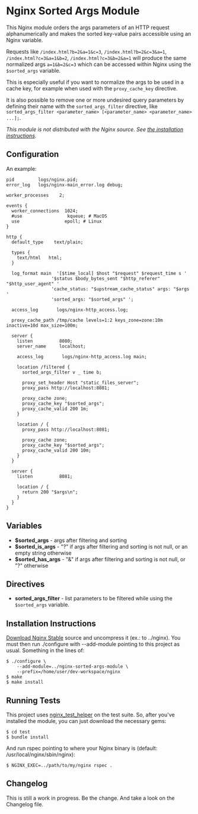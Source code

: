 Nginx Sorted Args Module
===============================

This Nginx module orders the args parameters of an HTTP request alphanumerically and makes the sorted key-value pairs accessible using an Nginx variable.

Requests like `/index.html?b=2&a=1&c=3`, `/index.html?b=2&c=3&a=1`, `/index.html?c=3&a=1&b=2`, `/index.html?c=3&b=2&a=1` will produce the same normalized args `a=1&b=2&c=3` which can be accessed within Nginx using the `$sorted_args` variable.

This is especially useful if you want to normalize the args to be used in a cache key, for example when used with the `proxy_cache_key` directive.

It is also possible to remove one or more undesired query parameters by defining their name with the `sorted_args_filter` directive, like `sorted_args_filter <parameter_name> [<parameter_name> <parameter_name> ...];`.

_This module is not distributed with the Nginx source. See [the installation instructions](#installation)._


Configuration
-------------

An example:

```
pid         logs/nginx.pid;
error_log   logs/nginx-main_error.log debug;

worker_processes    2;

events {
  worker_connections  1024;
  #use                 kqueue; # MacOS
  use                 epoll; # Linux
}

http {
  default_type    text/plain;

  types {
    text/html   html;
  }

  log_format main  '[$time_local] $host "$request" $request_time s '
                 '$status $body_bytes_sent "$http_referer" "$http_user_agent" '
                 'cache_status: "$upstream_cache_status" args: "$args '
                 'sorted_args: "$sorted_args" ';

  access_log       logs/nginx-http_access.log;

  proxy_cache_path /tmp/cache levels=1:2 keys_zone=zone:10m inactive=10d max_size=100m;

  server {
    listen          8080;
    server_name     localhost;

    access_log       logs/nginx-http_access.log main;

    location /filtered {
      sorted_args_filter v _ time b;

      proxy_set_header Host "static_files_server";
      proxy_pass http://localhost:8081;

      proxy_cache zone;
      proxy_cache_key "$sorted_args";
      proxy_cache_valid 200 1m;
    }

    location / {
      proxy_pass http://localhost:8081;

      proxy_cache zone;
      proxy_cache_key "$sorted_args";
      proxy_cache_valid 200 10m;
    }
  }

  server {
    listen          8081;

    location / {
      return 200 "$args\n";
    }
  }
}
```

Variables
---------

* **$sorted_args** - args after filtering and sorting
* **$sorted_is_args** - "?" if args after filtering and sorting is not null, or an empty string otherwise
* **$sorted_has_args** - "&" if args after filtering and sorting is not null, or "?" otherwise

Directives
----------

* **sorted_args_filter** - list parameters to be filtered while using the `$sorted_args` variable.


<a id="installation"></a>Installation Instructions
--------------------------------------------------

[Download Nginx Stable](http://nginx.org/en/download.html) source and uncompress it (ex.: to ../nginx). You must then run ./configure with --add-module pointing to this project as usual. Something in the lines of:

    $ ./configure \
        --add-module=../nginx-sorted-args-module \
        --prefix=/home/user/dev-workspace/nginx
    $ make
    $ make install


Running Tests
-------------

This project uses [nginx_test_helper](https://github.com/wandenberg/nginx_test_helper) on the test suite. So, after you've installed the module, you can just download the necessary gems:

    $ cd test
    $ bundle install

And run rspec pointing to where your Nginx binary is (default: /usr/local/nginx/sbin/nginx):

    $ NGINX_EXEC=../path/to/my/nginx rspec .


Changelog
---------

This is still a work in progress. Be the change. And take a look on the Changelog file.
